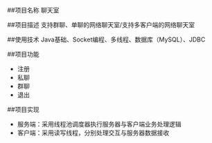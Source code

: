 
##项目名称
聊天室

##项目描述
支持群聊、单聊的网络聊天室/支持多客户端的网络聊天室

##使用技术
Java基础、Socket编程、多线程、数据库（MySQL）、JDBC

##项目功能
+ 注册
+ 私聊
+ 群聊
+ 退出

##项目实现
+ 服务端：采用线程池调度器执行服务器与客户端业务处理逻辑
+ 客户端：采用读写线程，分别处理交互与服务器数据接收

